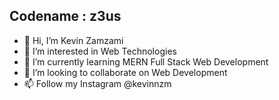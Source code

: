 <h2>Codename : z3us</h2>

- 👋 Hi, I’m Kevin Zamzami
- 👀 I’m interested in Web Technologies
- 🌱 I’m currently learning MERN Full Stack Web Development
- 💞️ I’m looking to collaborate on Web Development
- 📫 Follow my Instagram @kevinnzm

<!---
z3uscode/z3uscode is a ✨ special ✨ repository because its `README.md` (this file) appears on your GitHub profile.
You can click the Preview link to take a look at your changes.
--->
